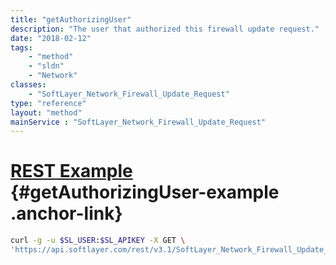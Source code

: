 ```yaml
---
title: "getAuthorizingUser"
description: "The user that authorized this firewall update request."
date: "2018-02-12"
tags:
    - "method"
    - "sldn"
    - "Network"
classes:
    - "SoftLayer_Network_Firewall_Update_Request"
type: "reference"
layout: "method"
mainService : "SoftLayer_Network_Firewall_Update_Request"
---
```


# [REST Example](#getAuthorizingUser-example) <a href="/article/rest/"><i class="fas fa-question"></i></a> {#getAuthorizingUser-example .anchor-link} 
```bash
curl -g -u $SL_USER:$SL_APIKEY -X GET \
'https://api.softlayer.com/rest/v3.1/SoftLayer_Network_Firewall_Update_Request/{SoftLayer_Network_Firewall_Update_RequestID}/getAuthorizingUser'
```
